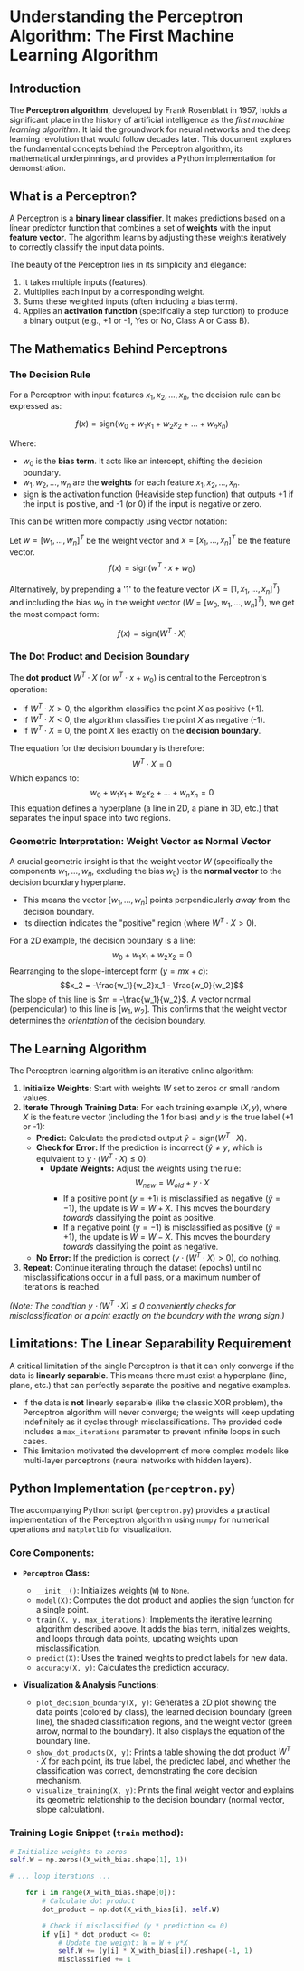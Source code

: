 # Understanding the Perceptron Algorithm: The First Machine Learning Algorithm

## Introduction

The **Perceptron algorithm**, developed by Frank Rosenblatt in 1957, holds a significant place in the history of artificial intelligence as the *first machine learning algorithm*. It laid the groundwork for neural networks and the deep learning revolution that would follow decades later. This document explores the fundamental concepts behind the Perceptron algorithm, its mathematical underpinnings, and provides a Python implementation for demonstration.

## What is a Perceptron?

A Perceptron is a **binary linear classifier**. It makes predictions based on a linear predictor function that combines a set of **weights** with the input **feature vector**. The algorithm learns by adjusting these weights iteratively to correctly classify the input data points.

The beauty of the Perceptron lies in its simplicity and elegance:

1.  It takes multiple inputs (features).
2.  Multiplies each input by a corresponding weight.
3.  Sums these weighted inputs (often including a bias term).
4.  Applies an **activation function** (specifically a step function) to produce a binary output (e.g., +1 or -1, Yes or No, Class A or Class B).

## The Mathematics Behind Perceptrons

### The Decision Rule

For a Perceptron with input features $x_1, x_2, ..., x_n$, the decision rule can be expressed as:

$$f(x) = \text{sign}(w_0 + w_1x_1 + w_2x_2 + ... + w_nx_n)$$

Where:

* $w_0$ is the **bias term**. It acts like an intercept, shifting the decision boundary.
* $w_1, w_2, ..., w_n$ are the **weights** for each feature $x_1, x_2, ..., x_n$.
* $\text{sign}$ is the activation function (Heaviside step function) that outputs +1 if the input is positive, and -1 (or 0) if the input is negative or zero.

This can be written more compactly using vector notation:

Let $w = [w_1, ..., w_n]^T$ be the weight vector and $x = [x_1, ..., x_n]^T$ be the feature vector.
$$f(x) = \text{sign}(w^T \cdot x + w_0)$$

Alternatively, by prepending a '1' to the feature vector ($X = [1, x_1, ..., x_n]^T$) and including the bias $w_0$ in the weight vector ($W = [w_0, w_1, ..., w_n]^T$), we get the most compact form:

$$f(x) = \text{sign}(W^T \cdot X)$$

### The Dot Product and Decision Boundary

The **dot product** $W^T \cdot X$ (or $w^T \cdot x + w_0$) is central to the Perceptron's operation:

* If $W^T \cdot X > 0$, the algorithm classifies the point $X$ as positive (+1).
* If $W^T \cdot X < 0$, the algorithm classifies the point $X$ as negative (-1).
* If $W^T \cdot X = 0$, the point $X$ lies exactly on the **decision boundary**.

The equation for the decision boundary is therefore:
$$W^T \cdot X = 0$$
Which expands to:
$$w_0 + w_1x_1 + w_2x_2 + ... + w_nx_n = 0$$
This equation defines a hyperplane (a line in 2D, a plane in 3D, etc.) that separates the input space into two regions.

### Geometric Interpretation: Weight Vector as Normal Vector

A crucial geometric insight is that the weight vector $W$ (specifically the components $w_1, ..., w_n$, excluding the bias $w_0$) is the **normal vector** to the decision boundary hyperplane.

* This means the vector $[w_1, ..., w_n]$ points perpendicularly *away* from the decision boundary.
* Its direction indicates the "positive" region (where $W^T \cdot X > 0$).

For a 2D example, the decision boundary is a line:
$$w_0 + w_1x_1 + w_2x_2 = 0$$
Rearranging to the slope-intercept form ($y = mx + c$):
$$x_2 = -\frac{w_1}{w_2}x_1 - \frac{w_0}{w_2}$$
The slope of this line is $m = -\frac{w_1}{w_2}$. A vector normal (perpendicular) to this line is $[w_1, w_2]$. This confirms that the weight vector determines the *orientation* of the decision boundary.

## The Learning Algorithm

The Perceptron learning algorithm is an iterative online algorithm:

1.  **Initialize Weights:** Start with weights $W$ set to zeros or small random values.
2.  **Iterate Through Training Data:** For each training example $(X, y)$, where $X$ is the feature vector (including the 1 for bias) and $y$ is the true label (+1 or -1):
    * **Predict:** Calculate the predicted output $\hat{y} = \text{sign}(W^T \cdot X)$.
    * **Check for Error:** If the prediction is incorrect ($\hat{y} \neq y$, which is equivalent to $y \cdot (W^T \cdot X) \le 0$):
        * **Update Weights:** Adjust the weights using the rule:
            $$W_{new} = W_{old} + y \cdot X$$
            * If a positive point ($y=+1$) is misclassified as negative ($\hat{y}=-1$), the update is $W = W + X$. This moves the boundary *towards* classifying the point as positive.
            * If a negative point ($y=-1$) is misclassified as positive ($\hat{y}=+1$), the update is $W = W - X$. This moves the boundary *towards* classifying the point as negative.
    * **No Error:** If the prediction is correct ($y \cdot (W^T \cdot X) > 0$), do nothing.
3.  **Repeat:** Continue iterating through the dataset (epochs) until no misclassifications occur in a full pass, or a maximum number of iterations is reached.

*(Note: The condition $y \cdot (W^T \cdot X) \le 0$ conveniently checks for misclassification or a point exactly on the boundary with the wrong sign.)*

## Limitations: The Linear Separability Requirement

A critical limitation of the single Perceptron is that it can only converge if the data is **linearly separable**. This means there must exist a hyperplane (line, plane, etc.) that can perfectly separate the positive and negative examples.

* If the data is **not** linearly separable (like the classic XOR problem), the Perceptron algorithm will never converge; the weights will keep updating indefinitely as it cycles through misclassifications. The provided code includes a `max_iterations` parameter to prevent infinite loops in such cases.
* This limitation motivated the development of more complex models like multi-layer perceptrons (neural networks with hidden layers).

## Python Implementation (`perceptron.py`)

The accompanying Python script (`perceptron.py`) provides a practical implementation of the Perceptron algorithm using `numpy` for numerical operations and `matplotlib` for visualization.

### Core Components:

* **`Perceptron` Class:**
    * `__init__()`: Initializes weights (`W`) to `None`.
    * `model(X)`: Computes the dot product and applies the sign function for a single point.
    * `train(X, y, max_iterations)`: Implements the iterative learning algorithm described above. It adds the bias term, initializes weights, and loops through data points, updating weights upon misclassification.
    * `predict(X)`: Uses the trained weights to predict labels for new data.
    * `accuracy(X, y)`: Calculates the prediction accuracy.

* **Visualization & Analysis Functions:**
    * `plot_decision_boundary(X, y)`: Generates a 2D plot showing the data points (colored by class), the learned decision boundary (green line), the shaded classification regions, and the weight vector (green arrow, normal to the boundary). It also displays the equation of the boundary line.
    * `show_dot_products(X, y)`: Prints a table showing the dot product $W^T \cdot X$ for each point, its true label, the predicted label, and whether the classification was correct, demonstrating the core decision mechanism.
    * `visualize_training(X, y)`: Prints the final weight vector and explains its geometric relationship to the decision boundary (normal vector, slope calculation).

### Training Logic Snippet (`train` method):

```python
# Initialize weights to zeros
self.W = np.zeros((X_with_bias.shape[1], 1))

# ... loop iterations ...

    for i in range(X_with_bias.shape[0]):
        # Calculate dot product
        dot_product = np.dot(X_with_bias[i], self.W)

        # Check if misclassified (y * prediction <= 0)
        if y[i] * dot_product <= 0:
            # Update the weight: W = W + y*X
            self.W += (y[i] * X_with_bias[i]).reshape(-1, 1)
            misclassified += 1
